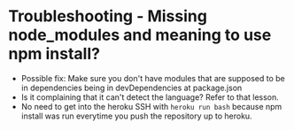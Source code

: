 # Troubleshooting - Missing node_modules and meaning to use npm install?
- Possible fix: Make sure you don't have modules that are supposed to be in dependencies being in devDependencies at package.json
- Is it complaining that it can't detect the language? Refer to that lesson.
- No need to get into the heroku SSH with `heroku run bash` because npm install was run everytime you push the repository up to heroku.